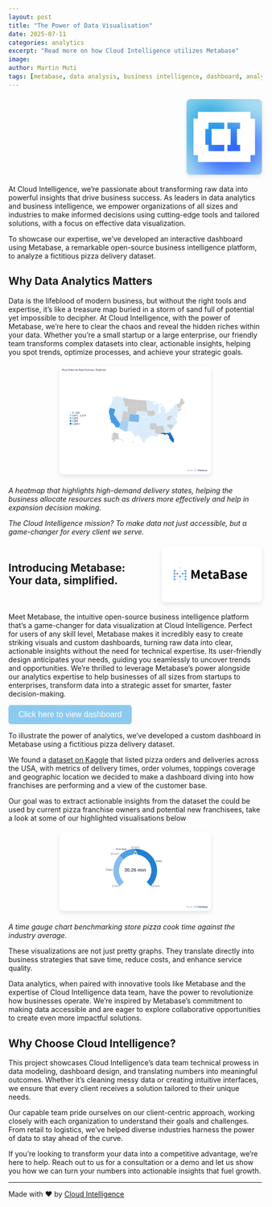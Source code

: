```yaml
---
layout: post
title: "The Power of Data Visualisation"
date: 2025-07-11
categories: analytics
excerpt: "Read more on how Cloud Intelligence utilizes Metabase"
image: 
author: Martin Muti
tags: [metabase, data analysis, business intelligence, dashboard, analytics, pizza delivery, case study]
---
```



<div style="display: flex; align-items: center; gap: 10px; margin: 20px 0;">
  <h2 style="margin: 0; flex: 1;"></h2>
  <img src="/assets/images/dashboard/CI-Logo.png" alt="CI Logo" style="max-width: 150px; height: auto; border-radius: 8px; box-shadow: 0 4px 8px rgba(0,0,0,0.1);">
</div>

At Cloud Intelligence, we’re passionate about transforming raw data into powerful insights that drive business success. As leaders in data analytics and business intelligence, we empower organizations of all sizes and industries to make informed decisions using cutting-edge tools and tailored solutions, with a focus on effective data visualization.

To showcase our expertise, we’ve developed an interactive dashboard using Metabase, a remarkable open-source business intelligence platform, to analyze a fictitious pizza delivery dataset. 

## Why Data Analytics Matters

Data is the lifeblood of modern business, but without the right tools and expertise, it’s like a treasure map buried in a storm of sand full of potential yet impossible to decipher. At Cloud Intelligence, with the power of Metabase, we’re here to clear the chaos and reveal the hidden riches within your data. Whether you’re a small startup or a large enterprise, our friendly team transforms complex datasets into clear, actionable insights, helping you spot trends, optimize processes, and achieve your strategic goals. 

<div style="text-align: center; margin: 20px 0;">
  <img src="/assets/images/dashboard/heat-map.png" alt="Heatmap showing high-demand delivery states for pizza franchise expansion planning" style="max-width: 60%; height: auto; border-radius: 8px; box-shadow: 0 4px 8px rgba(0,0,0,0.1);">
</div>

*A heatmap that highlights high-demand delivery states, helping the business allocate resources such as drivers more effectively and help in expansion decision making.*

*The Cloud Intelligence mission? To make data not just accessible, but a game-changer for every client we serve.*

<div style="display: flex; align-items: center; gap: 20px; margin: 20px 0;">
  <h2 style="margin: 0; flex: 1;">Introducing Metabase: Your data, simplified.</h2>
  <img src="/assets/images/dashboard/metabase-logo.png" alt="Metabse Logo" style="max-width: 200px; height: auto; border-radius: 8px; box-shadow: 0 4px 8px rgba(0,0,0,0.1);">
</div>

Meet Metabase, the intuitive open-source business intelligence platform that’s a game-changer for data visualization at Cloud Intelligence. Perfect for users of any skill level, Metabase makes it incredibly easy to create striking visuals and custom dashboards, turning raw data into clear, actionable insights without the need for technical expertise. Its user-friendly design anticipates your needs, guiding you seamlessly to uncover trends and opportunities. We’re thrilled to leverage Metabase’s power alongside our analytics expertise to help businesses of all sizes from startups to enterprises, transform data into a strategic asset for smarter, faster decision-making.

<button style="background-color: #8DCAEF; color: white; padding: 10px 20px; 
border: none; border-radius: 5px; cursor: pointer; font-size: 16px; 
text-decoration: none;" onclick="window.location.href='http://metabase-681822224242.africa-south1.run.app/public/dashboard/b7389391-a909-4eae-b8d5-41d1af0bfa86'">
    Click here to view dashboard 
</button>

To illustrate the power of analytics, we’ve developed a custom dashboard in Metabase using a fictitious pizza delivery dataset.

We found a [dataset on Kaggle](https://www.kaggle.com/datasets/akshaygaikwad448/pizza-delivery-data-with-enhanced-features) that listed pizza orders and deliveries across the USA, with metrics of delivery times, order volumes, toppings coverage and geographic location we decided to make a dashboard diving into how franchises are performing and a view of the customer base.

Our goal was to extract actionable insights from the dataset the could be used by current pizza franchise owners and potential new franchisees, take a look at some of our highlighted visualisations below

<div style="text-align: center; margin: 20px 0;">
  <img src="/assets/images/dashboard/guage.png" alt="Guage Chart" style="max-width: 60%; height: auto; border-radius: 8px; box-shadow: 0 4px 8px rgba(0,0,0,0.1);">
</div>


*A time gauge chart benchmarking store pizza cook time against the industry average.*  

These visualizations are not just pretty graphs. They translate directly into business strategies that save time, reduce costs, and enhance service quality.

Data analytics, when paired with innovative tools like Metabase and the expertise of Cloud Intelligence data team, have the power to revolutionize how businesses operate. We’re inspired by Metabase’s commitment to making data accessible and are eager to explore collaborative opportunities to create even more impactful solutions.

## Why Choose Cloud Intelligence?
This project showcases Cloud Intelligence’s data team technical prowess in data modeling, dashboard design, and translating numbers into meaningful outcomes. Whether it’s cleaning messy data or creating intuitive interfaces, we ensure that every client receives a solution tailored to their unique needs.

Our capable  team pride ourselves on our client-centric approach, working closely with each organization to understand their goals and challenges. From retail to logistics, we’ve helped diverse industries harness the power of data to stay ahead of the curve.

If you’re looking to transform your data into a competitive advantage, we’re here to help. Reach out to us for a consultation or a demo and let us show you how we can turn your numbers into actionable insights that fuel growth.



---
Made with ❤️ by [Cloud Intelligence](https://www.cloudintelligence.co.za/)